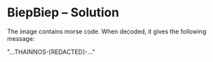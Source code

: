 # BiepBiep – Solution

The image contains morse code. When decoded, it gives the following message:

"...THAINNOS-[REDACTED]-..."
